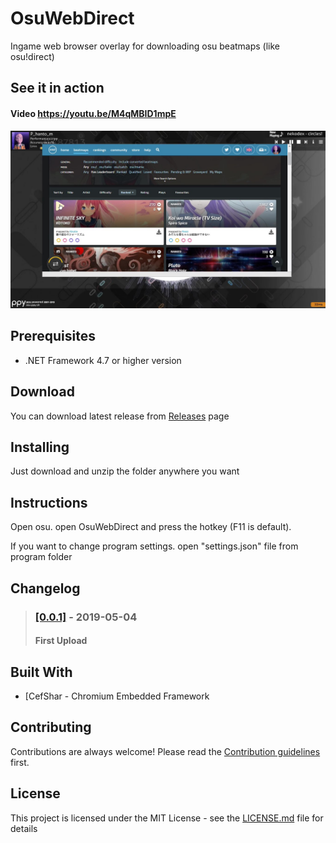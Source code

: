 # OsuWebDirect
Ingame web browser overlay for downloading osu beatmaps (like osu!direct)




## See it in action
#### **Video https://youtu.be/M4qMBID1mpE**
![](preview.jpg)

## Prerequisites
* .NET Framework 4.7 or higher version

## Download

You can download latest release from [Releases](https://github.com/Fantoom/OsuWebDirect/releases "Releases") page

## Installing

Just download and unzip the folder anywhere you want

## Instructions

Open osu. open OsuWebDirect and press the hotkey (F11 is default).

If you want to change program settings. open "settings.json" file from program folder


## Changelog

>### [[0.0.1]](https://github.com/Fantoom/WallEngine/releases/tag/v0.0.2b) - 2019-05-04
>#### First Upload

## Built With

* [CefShar[](https://github.com/cefsharp/CefSharp) - Chromium Embedded Framework


## Contributing

Contributions are always welcome!
Please read the [Contribution guidelines](https://github.com/Fantoom/OsuWebDirect/blob/master/Contributing.md) first.

## License

This project is licensed under the MIT License - see the [LICENSE.md](LICENSE.md) file for details


